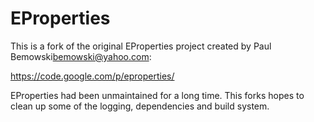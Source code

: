 EProperties
===========

This is a fork of the original EProperties project created by Paul Bemowski<bemowski@yahoo.com>:

https://code.google.com/p/eproperties/

EProperties had been unmaintained for a long time. This forks hopes to clean up some of the logging, dependencies and build system.